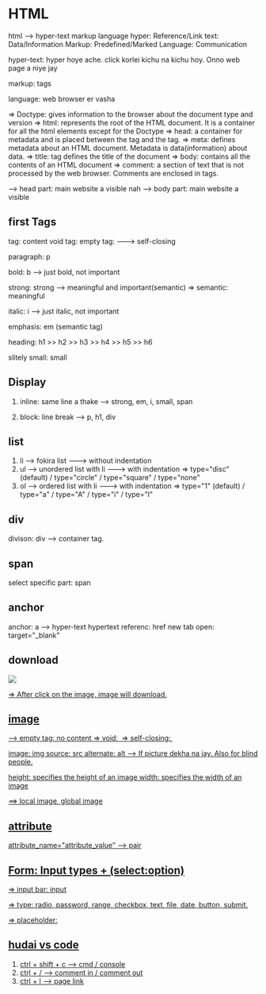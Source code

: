 # HTML

html --> hyper-text markup language
hyper: Reference/Link
text: Data/Information
Markup: Predefined/Marked
Language: Communication


hyper-text: hyper hoye ache. click korlei kichu na kichu hoy. Onno web page a niye jay

markup: tags

language: web browser er vasha


=> Doctype: gives information to the browser about the document type and version
=> html: represents the root of the HTML document. It is a container for all the html elements except for the Doctype
=> head: a container for metadata and is placed between the <html> tag and the <body> tag.
=> meta: defines metadata about an HTML document. Metadata is data(information) about data.
=> title: tag defines the title of the document
=> body: contains all the contents of an HTML document
=> comment: a section of text that is not processed by the web browser. Comments are enclosed in <!-- --> tags.

--> head part: main website a visible nah
--> body part: main website a visible


## first Tags

tag: <tag-name>content</tag-name>
void tag: <tag-name>
empty tag: <tag-name/> ---> self-closing

paragraph: p

bold: b --> just bold, not important

strong: strong --> meaningful and important(semantic)
=> semantic: meaningful

italic: i --> just italic, not important

emphasis: em (semantic tag)

heading: h1 >> h2 >> h3 >> h4 >> h5 >> h6

slitely small: small


## Display
1. inline: same line a thake --> strong, em, i, small, span

2. block: line break --> p, h1, div



## list
1. li --> fokira list ---> without indentation
2. ul --> unordered list with li ---> with indentation
  => type="disc" (default) / type="circle" / type="square" / type="none"
3. ol --> ordered list with li ---> with indentation
  => type="1" (default) / type="a" / type="A" / type="i" / type="I"


## div
divison: div --> container tag.

## span
select specific part: span


## anchor
anchor: a --> hyper-text
hypertext referenc: href
new tab open: target="_blank"


## download

<a href="..123.." download>
<img src="..123..">

=> After click on the image, image will download.


## image
--> empty tag: no content
=> void: <img>
=> self-closing: <img/>

image: img
source: src
alternate: alt --> If picture dekha na jay. Also for blind people.

height: specifies the height of an image
width: specifies the width of an image

==> local image, global image


## attribute
attribute_name="attribute_value" --> pair


## Form: Input types + (select:option)
=> input bar: input

=> type: radio, password, range, checkbox, text, file, date, button, submit.

=> placeholder: 



## hudai vs code
1. ctrl + shift + c --> cmd / console
2. ctrl + / --> comment in / comment out
3. ctrl + l --> page link 